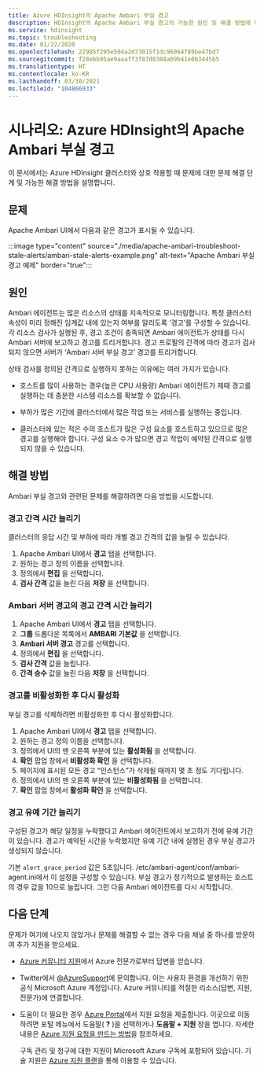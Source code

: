 ```yaml
---
title: Azure HDInsight의 Apache Ambari 부실 경고
description: HDInsight의 Apache Ambari 부실 경고의 가능한 원인 및 해결 방법에 대한 논의 및 분석입니다.
ms.service: hdinsight
ms.topic: troubleshooting
ms.date: 01/22/2020
ms.openlocfilehash: 22985f295e504a2d73015f1dc96064f89be47bd7
ms.sourcegitcommit: f28ebb95ae9aaaff3f87d8388a09b41e0b3445b5
ms.translationtype: HT
ms.contentlocale: ko-KR
ms.lasthandoff: 03/30/2021
ms.locfileid: "104866933"
---
```

# <a name="scenario-apache-ambari-stale-alerts-in-azure-hdinsight"></a>시나리오: Azure HDInsight의 Apache Ambari 부실 경고

이 문서에서는 Azure HDInsight 클러스터와 상호 작용할 때 문제에 대한 문제 해결 단계 및 가능한 해결 방법을 설명합니다.

## <a name="issue"></a>문제

Apache Ambari UI에서 다음과 같은 경고가 표시될 수 있습니다.

:::image type="content" source="./media/apache-ambari-troubleshoot-stale-alerts/ambari-stale-alerts-example.png" alt-text="Apache Ambari 부실 경고 예제" border="true":::

## <a name="cause"></a>원인

Ambari 에이전트는 많은 리소스의 상태를 지속적으로 모니터링합니다. 특정 클러스터 속성이 미리 정해진 임계값 내에 있는지 여부를 알리도록 ‘경고’를 구성할 수 있습니다. 각 리소스 검사가 실행된 후, 경고 조건이 충족되면 Ambari 에이전트가 상태를 다시 Ambari 서버에 보고하고 경고를 트리거합니다. 경고 프로필의 간격에 따라 경고가 검사되지 않으면 서버가 ‘Ambari 서버 부실 경고’ 경고를 트리거합니다.

상태 검사를 정의된 간격으로 실행하지 못하는 이유에는 여러 가지가 있습니다.

* 호스트를 많이 사용하는 경우(높은 CPU 사용량) Ambari 에이전트가 제때 경고를 실행하는 데 충분한 시스템 리소스를 확보할 수 없습니다.

* 부하가 많은 기간에 클러스터에서 많은 작업 또는 서비스를 실행하는 중입니다.

* 클러스터에 있는 적은 수의 호스트가 많은 구성 요소를 호스트하고 있으므로 많은 경고를 실행해야 합니다. 구성 요소 수가 많으면 경고 작업이 예약된 간격으로 실행되지 않을 수 있습니다.

## <a name="resolution"></a>해결 방법

Ambari 부실 경고와 관련된 문제를 해결하려면 다음 방법을 시도합니다.

### <a name="increase-the-alert-interval-time"></a>경고 간격 시간 늘리기

클러스터의 응답 시간 및 부하에 따라 개별 경고 간격의 값을 늘릴 수 있습니다.

1. Apache Ambari UI에서 **경고** 탭을 선택합니다.
1. 원하는 경고 정의 이름을 선택합니다.
1. 정의에서 **편집** 을 선택합니다.
1. **검사 간격** 값을 늘린 다음 **저장** 을 선택합니다.

### <a name="increase-the-alert-interval-time-for-ambari-server-alerts"></a>Ambari 서버 경고의 경고 간격 시간 늘리기

1. Apache Ambari UI에서 **경고** 탭을 선택합니다.
1. **그룹** 드롭다운 목록에서 **AMBARI 기본값** 을 선택합니다.
1. **Ambari 서버 경고** 경고를 선택합니다.
1. 정의에서 **편집** 을 선택합니다.
1. **검사 간격** 값을 늘립니다.
1. **간격 승수** 값을 늘린 다음 **저장** 을 선택합니다.

### <a name="disable-and-reenable-the-alert"></a>경고를 비활성화한 후 다시 활성화

부실 경고를 삭제하려면 비활성화한 후 다시 활성화합니다.

1. Apache Ambari UI에서 **경고** 탭을 선택합니다.
1. 원하는 경고 정의 이름을 선택합니다.
1. 정의에서 UI의 맨 오른쪽 부분에 있는 **활성화됨** 을 선택합니다.
1. **확인** 팝업 창에서 **비활성화 확인** 을 선택합니다.
1. 페이지에 표시된 모든 경고 “인스턴스”가 삭제될 때까지 몇 초 정도 기다립니다.
1. 정의에서 UI의 맨 오른쪽 부분에 있는 **비활성화됨** 을 선택합니다.
1. **확인** 팝업 창에서 **활성화 확인** 을 선택합니다.

### <a name="increase-the-alert-grace-period"></a>경고 유예 기간 늘리기

구성된 경고가 해당 일정을 누락했다고 Ambari 에이전트에서 보고하기 전에 유예 기간이 있습니다. 경고가 예약된 시간을 누락했지만 유예 기간 내에 실행된 경우 부실 경고가 생성되지 않습니다.

기본 `alert_grace_period` 값은 5초입니다. /etc/ambari-agent/conf/ambari-agent.ini에서 이 설정을 구성할 수 있습니다. 부실 경고가 정기적으로 발생하는 호스트의 경우 값을 10으로 늘립니다. 그런 다음 Ambari 에이전트를 다시 시작합니다.

## <a name="next-steps"></a>다음 단계

문제가 여기에 나오지 않았거나 문제를 해결할 수 없는 경우 다음 채널 중 하나를 방문하여 추가 지원을 받으세요.

* [Azure 커뮤니티 지원](https://azure.microsoft.com/support/community/)에서 Azure 전문가로부터 답변을 얻습니다.

* Twitter에서 [@AzureSupport](https://twitter.com/azuresupport)에 문의합니다. 이는 사용자 환경을 개선하기 위한 공식 Microsoft Azure 계정입니다. Azure 커뮤니티를 적절한 리소스(답변, 지원, 전문가)에 연결합니다.

* 도움이 더 필요한 경우 [Azure Portal](https://portal.azure.com/?#blade/Microsoft_Azure_Support/HelpAndSupportBlade/)에서 지원 요청을 제출합니다. 이곳으로 이동하려면 포털 메뉴에서 도움말( **?** )을 선택하거나 **도움말 + 지원** 창을 엽니다. 자세한 내용은 [Azure 지원 요청을 만드는 방법](../../azure-portal/supportability/how-to-create-azure-support-request.md)을 참조하세요. 

  구독 관리 및 청구에 대한 지원이 Microsoft Azure 구독에 포함되어 있습니다. 기술 지원은 [Azure 지원 플랜](https://azure.microsoft.com/support/plans/)을 통해 이용할 수 있습니다.